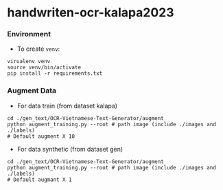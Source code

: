 # handwriten-ocr-kalapa2023

### Environment

- To create `venv`:
```
virualenv venv
source venv/bin/activate
pip install -r requirements.txt
```

### Augment Data

- For data train (from dataset kalapa)
```
cd ./gen_text/OCR-Vietnamese-Text-Generator/augment
python augment_training.py --root # path image (include ./images and ./labels)
# Default augment X 10 
```
- For data synthetic (from dataset gen)
```
cd ./gen_text/OCR-Vietnamese-Text-Generator/augment
python augment_training.py --root # path image (include ./images and ./labels)
# Default augmant X 1
```